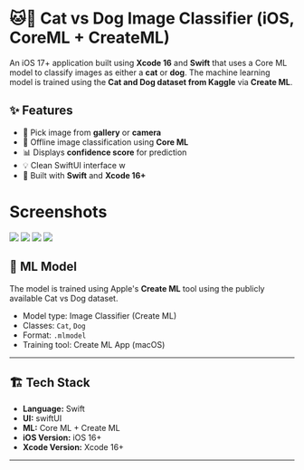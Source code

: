 # 🐱🐶 Cat vs Dog Image Classifier (iOS, CoreML + CreateML)

An iOS 17+ application built using **Xcode 16** and **Swift** that uses a Core ML model to classify images as either a **cat** or **dog**. The machine learning model is trained using the **Cat and Dog dataset from Kaggle** via **Create ML**.

## ✨ Features

- 📸 Pick image from **gallery** or **camera**
- 🤖 Offline image classification using **Core ML**
- 📊 Displays **confidence score** for prediction
- 💡 Clean SwiftUI interface w
- 📱 Built with **Swift** and **Xcode 16+**


# Screenshots
<div display="flex" >
  <img src="https://github.com/user-attachments/assets/cc897b61-6cdd-4751-9fdb-d60a4a1f7523"  width: 200/>
  <img src="https://github.com/user-attachments/assets/f0e046ce-c315-45df-a421-970b19ebb2e9"  width: 200/>
  <img src="https://github.com/user-attachments/assets/d9733e45-9986-4900-af5e-77dcffd4a389"  width: 200/>
  <img src="https://github.com/user-attachments/assets/e539e836-e551-4f5a-8836-110497d4740a"  width: 200/>
</div>



## 🧠 ML Model

The model is trained using Apple's **Create ML** tool using the publicly available Cat vs Dog dataset.

- Model type: Image Classifier (Create ML)
- Classes: `Cat`, `Dog`
- Format: `.mlmodel`
- Training tool: Create ML App (macOS)

---

## 🏗️ Tech Stack

- **Language:** Swift
- **UI:** swiftUI
- **ML:** Core ML + Create ML
- **iOS Version:** iOS 16+
- **Xcode Version:** Xcode 16+

---

